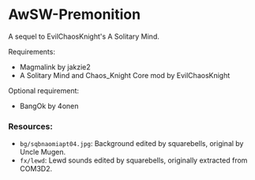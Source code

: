# AwSW-Premonition
A sequel to EvilChaosKnight's A Solitary Mind. 
 
Requirements: 
 + Magmalink by jakzie2 
 + A Solitary Mind and Chaos_Knight Core mod by EvilChaosKnight
 
Optional requirement: 
 + BangOk by 4onen

### Resources:
+ `bg/sqbnaomiapt04.jpg`: Background edited by squarebells, original by Uncle Mugen.
+ `fx/lewd`: Lewd sounds edited by squarebells, originally extracted from COM3D2.